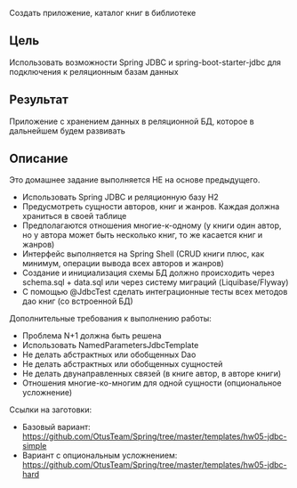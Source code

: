 Создать приложение, каталог книг в библиотеке

## Цель

Использовать возможности Spring JDBC и spring-boot-starter-jdbc для подключения к реляционным базам данных

## Результат

Приложение с хранением данных в реляционной БД, которое в дальнейшем будем развивать

## Описание

Это домашнее задание выполняется НЕ на основе предыдущего.

- Использовать Spring JDBC и реляционную базу H2
- Предусмотреть сущности авторов, книг и жанров. Каждая должна храниться в своей таблице
- Предполагаются отношения многие-к-одному (у книги один автор, но у автора может быть несколько книг, то же касается книг и жанров)
- Интерфейс выполняется на Spring Shell (CRUD книги плюс, как минимум, операции вывода всех авторов и жанров)
- Создание и инициализация схемы БД должно происходить через schema.sql + data.sql или через систему миграций (Liquibase/Flyway)
- С помощью @JdbcTest сделать интеграционные тесты всех методов дао книг (со встроенной БД)

Дополнительные требования к выполнению работы:
- Проблема N+1 должна быть решена
- Использовать NamedParametersJdbcTemplate
- Не делать абстрактных или обобщенных Dao
- Не делать абстрактных или обобщенных сущностей
- Не делать двунаправленных связей (в книге автор, в авторе книги)
- Отношения многие-ко-многим для одной сущности (опциональное усложнение)

Ссылки на заготовки:

- Базовый вариант: https://github.com/OtusTeam/Spring/tree/master/templates/hw05-jdbc-simple
- Вариант с опциональным усложнением: https://github.com/OtusTeam/Spring/tree/master/templates/hw05-jdbc-hard